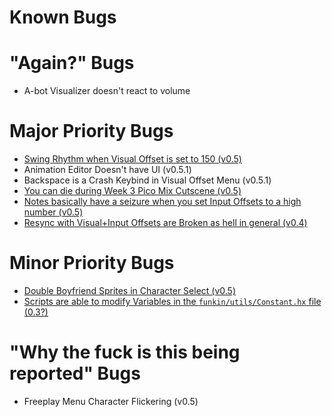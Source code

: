 # Known Bugs

# "Again?" Bugs
- A-bot Visualizer doesn't react to volume

# Major Priority Bugs
- [Swing Rhythm when Visual Offset is set to 150 (v0.5)](https://github.com/FunkinCrew/Funkin/issues/3380)
- Animation Editor Doesn't have UI (v0.5.1)
- Backspace is a Crash Keybind in Visual Offset Menu (v0.5.1)
- [You can die during Week 3 Pico Mix Cutscene (v0.5)](https://github.com/FunkinCrew/Funkin/issues/3146)
- [Notes basically have a seizure when you set Input Offsets to a high number (v0.5)](https://github.com/FunkinCrew/Funkin/issues/3380#issuecomment-2384113380)
- [Resync with Visual+Input Offsets are Broken as hell in general (v0.4)](https://github.com/FunkinCrew/Funkin/issues/3380#issuecomment-2384019890)

# Minor Priority Bugs
- [Double Boyfriend Sprites in Character Select (v0.5)](https://github.com/FunkinCrew/Funkin/issues/3220)
- [Scripts are able to modify Variables in the `funkin/utils/Constant.hx` file (0.3?)](https://github.com/FunkinCrew/Funkin/issues/2474)

# "Why the fuck is this being reported" Bugs
- Freeplay Menu Character Flickering (v0.5)
